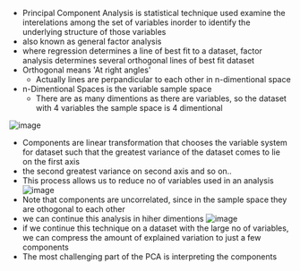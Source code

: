 - Principal Component Analysis is statistical technique used examine the interelations among the set of variables
inorder to identify the underlying structure of those variables
- also known as general factor analysis
- where regression determines a line of best fit to a dataset, factor analysis determines several orthogonal lines of best fit dataset
- Orthogonal means 'At right angles'
  - Actually lines are perpandicular to each other in n-dimentional space 
- n-Dimentional Spaces is the variable sample space 
  - There are as many dimentions as there are variables, so the dataset with 4 variables the sample space is 4 dimentional 

![image](https://github.com/user-attachments/assets/8b7b0dd5-0043-414f-be57-90ac96dca72d)
- Components are linear transformation that chooses the variable system for dataset such that the greatest variance of the dataset
  comes to lie on the first axis 
- the second greatest variance on second axis and so on..
- This process allows us to reduce no of variables used in an analysis
![image](https://github.com/user-attachments/assets/f6497092-5c6b-43a1-b719-6e0acc596452)
- Note that components are uncorrelated, since in the sample space they are othogonal to each other 
- we can continue this analysis in hiher dimentions 
![image](https://github.com/user-attachments/assets/363e978c-a6ee-4e48-ba81-89fe4ccb7efd)
- if we continue this technique on a dataset with the large no of variables, we can compress the amount of explained variation to just a few components 
- The most challenging part of the PCA is interpreting the components 
